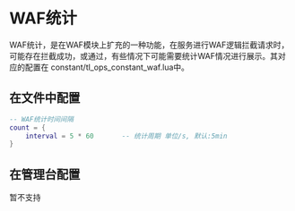 # WAF统计

WAF统计，是在WAF模块上扩充的一种功能，在服务进行WAF逻辑拦截请求时，可能存在拦截成功，或通过，有些情况下可能需要统计WAF情况进行展示。其对应的配置在 constant/tl_ops_constant_waf.lua中。


## 在文件中配置

```lua
-- WAF统计时间间隔
count = {
	interval = 5 * 60       -- 统计周期 单位/s, 默认:5min
}
```

## 在管理台配置

暂不支持